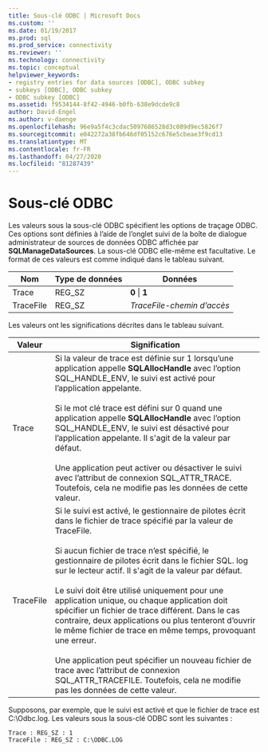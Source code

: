 ```yaml
---
title: Sous-clé ODBC | Microsoft Docs
ms.custom: ''
ms.date: 01/19/2017
ms.prod: sql
ms.prod_service: connectivity
ms.reviewer: ''
ms.technology: connectivity
ms.topic: conceptual
helpviewer_keywords:
- registry entries for data sources [ODBC], ODBC subkey
- subkeys [ODBC], ODBC subkey
- ODBC subkey [ODBC]
ms.assetid: f9534144-8f42-4946-b0fb-638e9dcde9c8
author: David-Engel
ms.author: v-daenge
ms.openlocfilehash: 96e9a5f4c3cdac5097686528d3c089d9ec5826f7
ms.sourcegitcommit: e042272a38fb646df05152c676e5cbeae3f9cd13
ms.translationtype: MT
ms.contentlocale: fr-FR
ms.lasthandoff: 04/27/2020
ms.locfileid: "81287439"
---
```

# <a name="odbc-subkey"></a>Sous-clé ODBC
Les valeurs sous la sous-clé ODBC spécifient les options de traçage ODBC. Ces options sont définies à l’aide de l’onglet suivi de la boîte de dialogue administrateur de sources de données ODBC affichée par **SQLManageDataSources**. La sous-clé ODBC elle-même est facultative. Le format de ces valeurs est comme indiqué dans le tableau suivant.  
  
|Nom|Type de données|Données|  
|----------|---------------|----------|  
|Trace|REG_SZ|**0** &#124; **1**|  
|TraceFile|REG_SZ|*TraceFile-chemin d’accès*|  
  
 Les valeurs ont les significations décrites dans le tableau suivant.  
  
|Valeur|Signification|  
|-----------|-------------|  
|Trace|Si la valeur de trace est définie sur 1 lorsqu’une application appelle **SQLAllocHandle** avec l’option SQL_HANDLE_ENV, le suivi est activé pour l’application appelante.<br /><br /> Si le mot clé trace est défini sur 0 quand une application appelle **SQLAllocHandle** avec l’option SQL_HANDLE_ENV, le suivi est désactivé pour l’application appelante. Il s'agit de la valeur par défaut.<br /><br /> Une application peut activer ou désactiver le suivi avec l’attribut de connexion SQL_ATTR_TRACE. Toutefois, cela ne modifie pas les données de cette valeur.|  
|TraceFile|Si le suivi est activé, le gestionnaire de pilotes écrit dans le fichier de trace spécifié par la valeur de TraceFile.<br /><br /> Si aucun fichier de trace n’est spécifié, le gestionnaire de pilotes écrit dans le fichier SQL. log sur le lecteur actif. Il s'agit de la valeur par défaut.<br /><br /> Le suivi doit être utilisé uniquement pour une application unique, ou chaque application doit spécifier un fichier de trace différent. Dans le cas contraire, deux applications ou plus tenteront d’ouvrir le même fichier de trace en même temps, provoquant une erreur.<br /><br /> Une application peut spécifier un nouveau fichier de trace avec l’attribut de connexion SQL_ATTR_TRACEFILE. Toutefois, cela ne modifie pas les données de cette valeur.|  
  
 Supposons, par exemple, que le suivi est activé et que le fichier de trace est C:\Odbc.log. Les valeurs sous la sous-clé ODBC sont les suivantes :  
  
```  
Trace : REG_SZ : 1  
TraceFile : REG_SZ : C:\ODBC.LOG  
  
```

